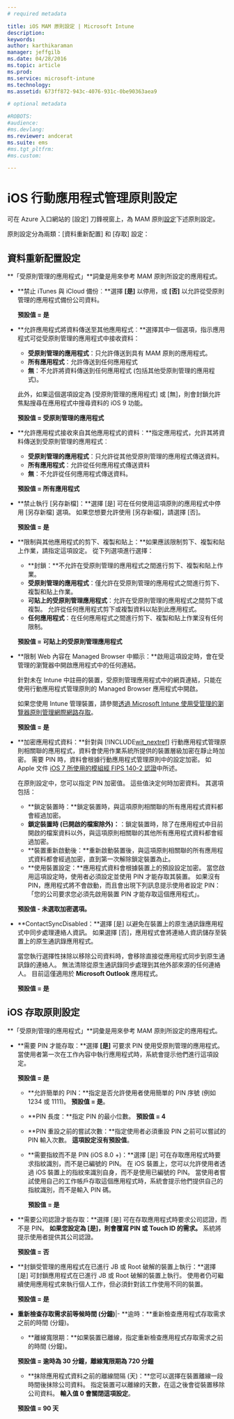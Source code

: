 ```yaml
---
# required metadata

title: iOS MAM 原則設定 | Microsoft Intune
description:
keywords:
author: karthikaraman
manager: jeffgilb
ms.date: 04/28/2016
ms.topic: article
ms.prod:
ms.service: microsoft-intune
ms.technology:
ms.assetid: 673ff872-943c-4076-931c-0be90363aea9

# optional metadata

#ROBOTS:
#audience:
#ms.devlang:
ms.reviewer: andcerat
ms.suite: ems
#ms.tgt_pltfrm:
#ms.custom:

---
```


#  iOS 行動應用程式管理原則設定
可在 Azure 入口網站的 [設定] 刀鋒視窗上，為 MAM 原則[設定](create-and-deploy-mobile-app-management-policies-with-microsoft-intune.md)下述原則設定。

原則設定分為兩類：[資料重新配置] 和 [存取] 設定：

##  資料重新配置設定
**「受原則管理的應用程式」**詞彙是用來參考 MAM 原則所設定的應用程式。

- **禁止 iTunes 與 iCloud 備份︰**選擇 **[是]** 以停用，或 **[否]** 以允許從受原則管理的應用程式備份公司資料。

  **預設值 = 是**

- **允許應用程式將資料傳送至其他應用程式︰**選擇其中一個選項，指示應用程式可從受原則管理的應用程式中接收資料：
  - **受原則管理的應用程式**：只允許傳送到具有 MAM 原則的應用程式。
  - **所有應用程式**：允許傳送到任何應用程式
  - **無**：不允許將資料傳送到任何應用程式 (包括其他受原則管理的應用程式)。

  此外，如果這個選項設定為 [受原則管理的應用程式] 或 [無]，則會封鎖允許焦點搜尋在應用程式中搜尋資料的 iOS 9 功能。

  **預設值 = 受原則管理的應用程式**

- **允許應用程式接收來自其他應用程式的資料︰**指定應用程式，允許其將資料傳送到受原則管理的應用程式︰
  -  **受原則管理的應用程式**：只允許從其他受原則管理的應用程式傳送資料。
  -  **所有應用程式**：允許從任何應用程式傳送資料
  -  **無**：不允許從任何應用程式傳送資料。

  **預設值 = 所有應用程式**

- **禁止執行 [另存新檔]：**選擇 [是] 可在任何使用這項原則的應用程式中停用 [另存新檔] 選項。 如果您想要允許使用 [另存新檔]，請選擇 [否]。

  **預設值 = 是**

- **限制與其他應用程式的剪下、複製和貼上：**如果應該限制剪下、複製和貼上作業，請指定這項設定。 從下列選項進行選擇：
  -   **封鎖：**不允許在受原則管理的應用程式之間進行剪下、複製和貼上作業。
  -   **受原則管理的應用程式**：僅允許在受原則管理的應用程式之間進行剪下、複製和貼上作業。
  -   **可貼上的受原則管理應用程式**：允許在受原則管理的應用程式之間剪下或複製。 允許從任何應用程式剪下或複製資料以貼到此應用程式。
  - **任何應用程式**：在任何應用程式之間進行剪下、複製和貼上作業沒有任何限制。

  **預設值 = 可貼上的受原則管理應用程式**

- **限制 Web 內容在 Managed Browser 中顯示：**啟用這項設定時，會在受管理的瀏覽器中開啟應用程式中的任何連結。

  針對未在 Intune 中註冊的裝置，受原則管理應用程式中的網頁連結，只能在使用行動應用程式管理原則的 Managed Browser 應用程式中開啟。

  如果您使用 Intune 管理裝置，請參閱[透過 Microsoft Intune 使用受管理的瀏覽器原則管理網際網路存取](manage-internet-access-using-managed-browser-policies.md)。

    **預設值 = 是**

- **加密應用程式資料：**針對與 [!INCLUDE[wit_nextref](../includes/wit_nextref_md.md)] 行動應用程式管理原則相關聯的應用程式，資料會使用作業系統所提供的裝置層級加密在靜止時加密。 需要 PIN 時，資料會根據行動應用程式管理原則中的設定加密。 如 Apple 文件 [iOS 7 所使用的模組經 FIPS 140-2 認證](http://support.apple.com/en-us/HT202739)中所述。

  在原則設定中，您可以指定 PIN 加密值。  這些值決定何時加密資料。 其選項包括：
  - **鎖定裝置時：**鎖定裝置時，與這項原則相關聯的所有應用程式資料都會經過加密。
  -   **鎖定裝置時 (已開啟的檔案除外)：**：鎖定裝置時，除了在應用程式中目前開啟的檔案資料以外，與這項原則相關聯的其他所有應用程式資料都會經過加密。
  -   **裝置重新啟動後：**重新啟動裝置後，與這項原則相關聯的所有應用程式資料都會經過加密，直到第一次解除鎖定裝置為止。
  -   **使用裝置設定：**應用程式資料會根據裝置上的預設設定加密。
  當您啟用這項設定時，使用者必須設定並使用 PIN 才能存取其裝置。  如果沒有 PIN，應用程式將不會啟動，而且會出現下列訊息提示使用者設定 PIN：「您的公司要求您必須先啟用裝置 PIN 才能存取這個應用程式」。

  **預設值 - 未選取加密選項。**
- **ContactSyncDisabled：**選擇 [是] 以避免在裝置上的原生通訊錄應用程式中同步處理連絡人資訊。 如果選擇 [否]，應用程式會將連絡人資訊儲存至裝置上的原生通訊錄應用程式。

  當您執行選擇性抹除以移除公司資料時，會移除直接從應用程式同步到原生通訊錄的連絡人。 無法清除從原生通訊錄同步處理到其他外部來源的任何連絡人。 目前這僅適用於 **Microsoft Outlook** 應用程式。

  **預設值 = 是**
##  iOS 存取原則設定
**「受原則管理的應用程式」**詞彙是用來參考 MAM 原則所設定的應用程式。
- **需要 PIN 才能存取：**選擇 **[是]** 可要求 PIN 使用受原則管理的應用程式。 當使用者第一次在工作內容中執行應用程式時，系統會提示他們進行這項設定。

  **預設值 = 是**
    -  **允許簡單的 PIN：**指定是否允許使用者使用簡單的 PIN 序號 (例如 1234 或 1111)。 **預設值 = 是**。
    - **PIN 長度：**指定 PIN 的最小位數。 **預設值 = 4**
    - **PIN 重設之前的嘗試次數：**指定使用者必須重設 PIN 之前可以嘗試的 PIN 輸入次數。
  **這項設定沒有預設值**。

  - **需要指紋而不是 PIN (iOS 8.0 +)：**選擇 [是] 可在存取應用程式時要求指紋識別，而不是已編號的 PIN。
在 iOS 裝置上，您可以允許使用者透過 iOS 裝置上的指紋來識別自身，而不是使用已編號的 PIN。 當使用者嘗試使用自己的工作帳戶存取這個應用程式時，系統會提示他們提供自己的指紋識別，而不是輸入 PIN 碼。

    **預設值 = 是**
- **需要公司認證才能存取：**選擇 [是] 可在存取應用程式時要求公司認證，而不是 PIN。 **如果您設定為 [是]，則會覆寫 PIN 或 Touch ID 的需求。** 系統將提示使用者提供其公司認證。

  **預設值 = 否**
- **封鎖受管理的應用程式在已進行 JB 或 Root 破解的裝置上執行：**選擇 [是] 可封鎖應用程式在已進行 JB 或 Root 破解的裝置上執行。 使用者仍可繼續使用應用程式來執行個人工作，但必須針對該工作使用不同的裝置。

  **預設值 = 是**
- **重新檢查存取需求前等候時間 (分鐘)**|-   **逾時：**重新檢查應用程式存取需求之前的時間 (分鐘)。
  -   **離線寬限期：**如果裝置已離線，指定重新檢查應用程式存取需求之前的時間 (分鐘)。

  **預設值 = 逾時為 30 分鐘，離線寬限期為 720 分鐘**
  - **抹除應用程式資料之前的離線間隔 (天)：**您可以選擇在裝置離線一段時間後抹除公司資料。  指定裝置可以離線的天數，在這之後會從裝置移除公司資料。 **輸入值 0 會關閉這項設定**。

  **預設值 = 90 天**


<!--HONumber=Jun16_HO2-->


